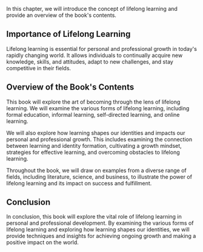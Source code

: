 
In this chapter, we will introduce the concept of lifelong learning and provide an overview of the book's contents.

Importance of Lifelong Learning
-------------------------------

Lifelong learning is essential for personal and professional growth in today's rapidly changing world. It allows individuals to continually acquire new knowledge, skills, and attitudes, adapt to new challenges, and stay competitive in their fields.

Overview of the Book's Contents
-------------------------------

This book will explore the art of becoming through the lens of lifelong learning. We will examine the various forms of lifelong learning, including formal education, informal learning, self-directed learning, and online learning.

We will also explore how learning shapes our identities and impacts our personal and professional growth. This includes examining the connection between learning and identity formation, cultivating a growth mindset, strategies for effective learning, and overcoming obstacles to lifelong learning.

Throughout the book, we will draw on examples from a diverse range of fields, including literature, science, and business, to illustrate the power of lifelong learning and its impact on success and fulfillment.

Conclusion
----------

In conclusion, this book will explore the vital role of lifelong learning in personal and professional development. By examining the various forms of lifelong learning and exploring how learning shapes our identities, we will provide techniques and insights for achieving ongoing growth and making a positive impact on the world.
